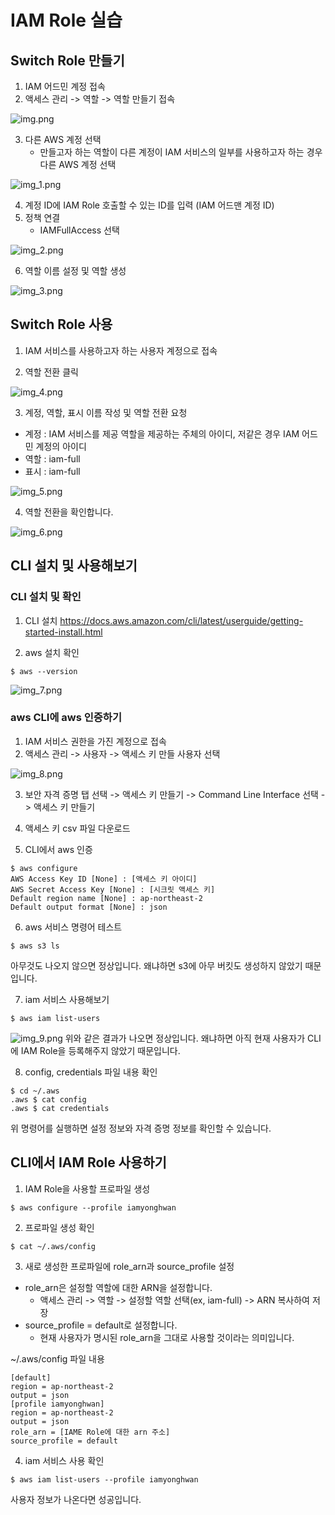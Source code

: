 # IAM Role 실습

## Switch Role 만들기

1. IAM 어드민 계정 접속
2. 액세스 관리 -> 역할 -> 역할 만들기 접속

![img.png](img.png)

3. 다른 AWS 계정 선택
    - 만들고자 하는 역할이 다른 계정이 IAM 서비스의 일부를 사용하고자 하는 경우 다른 AWS 계정 선택

![img_1.png](img_1.png)

4. 계정 ID에 IAM Role 호출할 수 있는 ID를 입력 (IAM 어드맨 계정 ID)
5. 정책 연결
    - IAMFullAccess 선택

![img_2.png](img_2.png)

6. 역할 이름 설정 및 역할 생성

![img_3.png](img_3.png)

## Switch Role 사용

1. IAM 서비스를 사용하고자 하는 사용자 계정으로 접속

2. 역할 전환 클릭

![img_4.png](img_4.png)

3. 계정, 역할, 표시 이름 작성 및 역할 전환 요청

- 계정 : IAM 서비스를 제공 역할을 제공하는 주체의 아이디, 저같은 경우 IAM 어드민 계정의 아이디
- 역할 : iam-full
- 표시 : iam-full

![img_5.png](img_5.png)

4. 역할 전환을 확인합니다.

![img_6.png](img_6.png)

## CLI 설치 및 사용해보기

### CLI 설치 및 확인

1. CLI 설치
   https://docs.aws.amazon.com/cli/latest/userguide/getting-started-install.html

2. aws 설치 확인

```shell
$ aws --version
```

![img_7.png](img_7.png)

### aws CLI에 aws 인증하기

1. IAM 서비스 권한을 가진 계정으로 접속
2. 액세스 관리 -> 사용자 -> 액세스 키 만들 사용자 선택

![img_8.png](img_8.png)

3. 보안 자격 증명 탭 선택 -> 액세스 키 만들기 -> Command Line Interface 선택 -> 액세스 키 만들기
4. 액세스 키 csv 파일 다운로드

5. CLI에서 aws 인증

```
$ aws configure
AWS Access Key ID [None] : [액세스 키 아이디]
AWS Secret Access Key [None] : [시크릿 액세스 키]
Default region name [None] : ap-northeast-2
Default output format [None] : json
```

6. aws 서비스 명령어 테스트

```shell
$ aws s3 ls
```

아무것도 나오지 않으면 정상입니다. 왜냐하면 s3에 아무 버킷도 생성하지 않았기 때문입니다.

7. iam 서비스 사용해보기

```shell
$ aws iam list-users
```

![img_9.png](img_9.png)
위와 같은 결과가 나오면 정상입니다. 왜냐하면 아직 현재 사용자가 CLI에 IAM Role을 등록해주지 않았기 때문입니다.

8. config, credentials 파일 내용 확인

```shell
$ cd ~/.aws
.aws $ cat config
.aws $ cat credentials
```

위 명령어를 실행하면 설정 정보와 자격 증명 정보를 확인할 수 있습니다.

## CLI에서 IAM Role 사용하기

1. IAM Role을 사용할 프로파일 생성

```shell
$ aws configure --profile iamyonghwan
```

2. 프로파일 생성 확인

```shell
$ cat ~/.aws/config
```

3. 새로 생성한 프로파일에 role_arn과 source_profile 설정

- role_arn은 설정할 역할에 대한 ARN을 설정합니다.
    - 액세스 관리 -> 역할 -> 설정할 역할 선택(ex, iam-full) -> ARN 복사하여 저장
- source_profile = default로 설정합니다.
    - 현재 사용자가 명시된 role_arn을 그대로 사용할 것이라는 의미입니다.

~/.aws/config 파일 내용

```shell
[default]
region = ap-northeast-2
output = json
[profile iamyonghwan]
region = ap-northeast-2
output = json
role_arn = [IAME Role에 대한 arn 주소]
source_profile = default
```

4. iam 서비스 사용 확인

```shell
$ aws iam list-users --profile iamyonghwan
```

사용자 정보가 나온다면 성공입니다.


